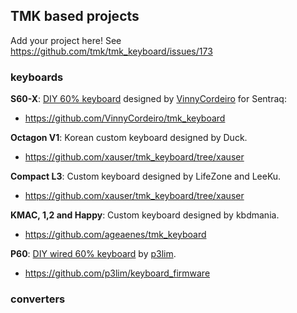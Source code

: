 ## TMK based projects
Add your project here!
See https://github.com/tmk/tmk_keyboard/issues/173

### keyboards
**S60-X**: [DIY 60% keyboard](https://www.massdrop.com/buy/sentraq-60-diy-keyboard-kit?mode=guest_open) designed by [VinnyCordeiro](https://github.com/VinnyCordeiro) for Sentraq:
- https://github.com/VinnyCordeiro/tmk_keyboard

**Octagon V1**: Korean custom keyboard designed by Duck.
- https://github.com/xauser/tmk_keyboard/tree/xauser

**Compact L3**: Custom keyboard designed by LifeZone and LeeKu.
- https://github.com/xauser/tmk_keyboard/tree/xauser

**KMAC, 1,2 and Happy**: Custom keyboard designed by kbdmania.
- https://github.com/ageaenes/tmk_keyboard

**P60**: [DIY wired 60% keyboard](https://imgur.com/a/zwsDN) by [p3lim](https://github.com/p3lim).
- https://github.com/p3lim/keyboard_firmware

### converters